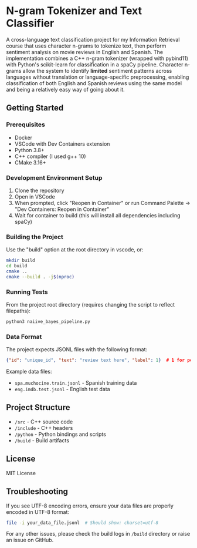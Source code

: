 # N-gram Tokenizer and Text Classifier

A cross-language text classification project for my Information Retrieval course that uses character n-grams to tokenize text, then perform sentiment analysis on movie reviews in English and Spanish. The implementation combines a C++ n-gram tokenizer (wrapped with pybind11) with Python's scikit-learn for classification in a spaCy pipeline. Character n-grams allow the system to identify **limited** sentiment patterns across languages without translation or language-specific preprocessing, enabling classification of both English and Spanish reviews using the same model and being a relatively easy way of going about it.

## Getting Started

### Prerequisites
- Docker
- VSCode with Dev Containers extension
- Python 3.8+
- C++ compiler (I used g++ 10)
- CMake 3.16+

### Development Environment Setup
1. Clone the repository
2. Open in VSCode
3. When prompted, click "Reopen in Container" or run Command Palette -> "Dev Containers: Reopen in Container"
4. Wait for container to build (this will install all dependencies including spaCy)

### Building the Project
Use the "build" option at the root directory in vscode, or:
```bash
mkdir build
cd build
cmake ..
cmake --build . -j$(nproc)
```

### Running Tests
From the project root directory (requires changing the script to reflect filepaths):
```bash
python3 naiive_bayes_pipeline.py
```

### Data Format
The project expects JSONL files with the following format:
```json
{"id": "unique_id", "text": "review text here", "label": 1}  # 1 for positive, 0 for negative
```

Example data files:
- `spa.muchocine.train.jsonl` - Spanish training data
- `eng.imdb.test.jsonl` - English test data

## Project Structure
- `/src` - C++ source code
- `/include` - C++ headers
- `/python` - Python bindings and scripts
- `/build` - Build artifacts

## License
MIT License

## Troubleshooting
If you see UTF-8 encoding errors, ensure your data files are properly encoded in UTF-8 format:
```bash
file -i your_data_file.jsonl  # Should show: charset=utf-8
```

For any other issues, please check the build logs in `/build` directory or raise an issue on GitHub.
